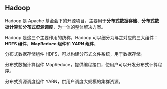 ## Hadoop

Hadoop 是 Apache 基金会下的开源项目，主要用于**分布式数据存储**、**分布式数据计算**和**分布式资源调度**，为一体的整体解决方案。



Hadoop 是这三个主要作用的统称，Hadoop 可以细分为与之对应的三大组件：**HDFS 组件**，**MapReduce 组件**和 **YARN 组件**。



分布式数据存储组件 HDFS，可以构建分布式文件系统，用于数据存储。

分布式数据计算组件 MapReduce，提供编程接口，使用户可以开发分布式计算程序。

分布式资源调度组件 YARN，供用户调度大规模的集群资源。